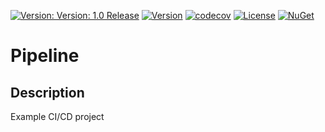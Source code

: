 [![Version: Version: 1.0 Release](https://img.shields.io/badge/version-1.0%20Release-green.svg)](https://github.com/zorrolord/pipeline)
[![Version](https://travis-ci.com/zorrolord/pipeline.svg?branch-main)](https://github.com/zorrolord/pipeline)
[![codecov](https://codecov.io/gh/zorrolord/pipeline/branch/main/graph/badge.svg?token=PMNUP01G9N)](https://codecov.io/gh/zorrolord/pipeline)
[![License](https://img.shields.io/badge/License-GPL%20dv3-blue.svg)](https://www.gnu.org/licenses/gpl-3.0)
[![NuGet](https://img.shields.io/nuget/dt/zorrolord.model.person.svg)](https://wwww.nuget.org/packages/zorrolord.model.person)

# Pipeline

## Description

Example CI/CD project
